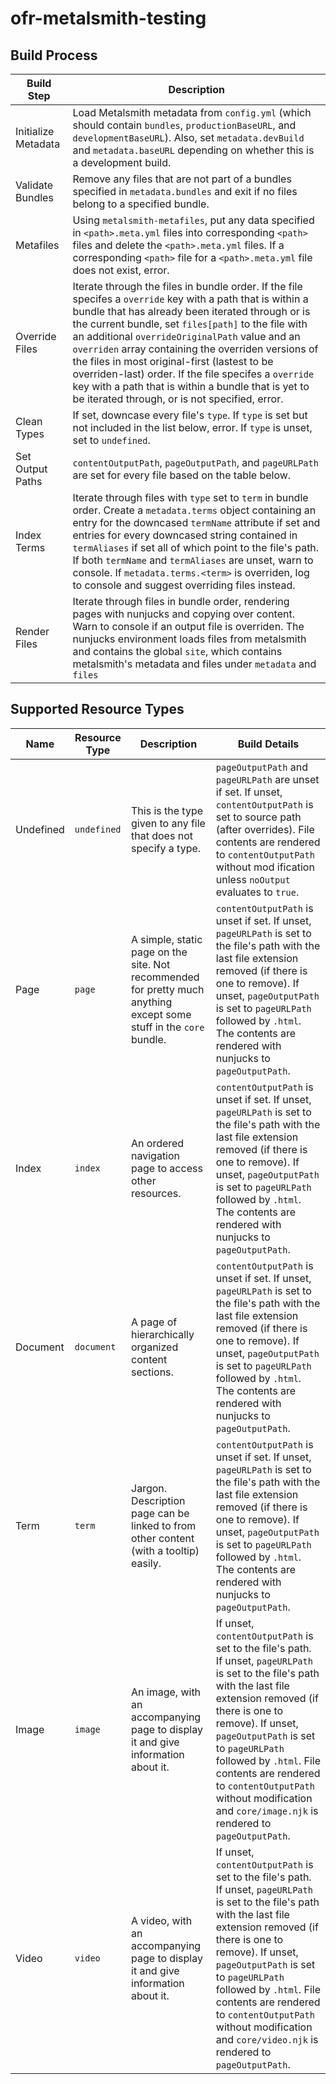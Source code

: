 # ofr-metalsmith-testing

## Build Process

| Build Step | Description |
| --- | --- |
| Initialize Metadata | Load Metalsmith metadata from `config.yml` (which should contain `bundles`, `productionBaseURL`, and `developmentBaseURL`). Also, set `metadata.devBuild` and `metadata.baseURL` depending on whether this is a development build. |
| Validate Bundles | Remove any files that are not part of a bundles specified in `metadata.bundles` and exit if no files belong to a specified bundle. |
| Metafiles | Using `metalsmith-metafiles`, put any data specified in `<path>.meta.yml` files into corresponding `<path>` files and delete the `<path>.meta.yml` files. If a corresponding `<path>` file for a `<path>.meta.yml` file does not exist, error. |
| Override Files | Iterate through the files in bundle order. If the file specifes a `override` key with a path that is within a bundle that has already been iterated through or is the current bundle, set `files[path]` to the file with an additional `overrideOriginalPath` value and an `overriden` array containing the overriden versions of the files in most original-first (lastest to be overriden-last) order. If the file specifes a `override` key with a path that is within a bundle that is yet to be iterated through, or is not specified, error.
| Clean Types | If set, downcase every file's `type`. If `type` is set but not included in the list below, error. If `type` is unset, set to `undefined`. |
| Set Output Paths | `contentOutputPath`, `pageOutputPath`, and `pageURLPath` are set for every file based on the table below. |
| Index Terms | Iterate through files with `type` set to `term` in bundle order. Create a `metadata.terms` object containing an entry for the downcased `termName` attribute if set and entries for every downcased string contained in `termAliases` if set all of which point to the file's path. If both `termName` and `termAliases` are unset, warn to console. If `metadata.terms.<term>` is overriden, log to console and suggest overriding files instead.
| Render Files | Iterate through files in bundle order, rendering pages with nunjucks and copying over content. Warn to console if an output file is overriden. The nunjucks environment loads files from metalsmith and contains the global `site`, which contains metalsmith's metadata and files under `metadata` and `files` |

## Supported Resource Types

| Name | Resource Type | Description | Build Details |
| --- | --- | --- | --- |
| Undefined | `undefined` | This is the type given to any file that does not specify a type. | `pageOutputPath` and `pageURLPath` are unset if set. If unset, `contentOutputPath` is set to source path (after overrides). File contents are rendered to `contentOutputPath` without mod ification unless `noOutput` evaluates to `true`. |
| Page | `page` | A simple, static page on the site. Not recommended for pretty much anything except some stuff in the `core` bundle. | `contentOutputPath` is unset if set. If unset, `pageURLPath` is set to the file's path with the last file extension removed (if there is one to remove). If unset, `pageOutputPath` is set to `pageURLPath` followed by `.html`. The contents are rendered with nunjucks to `pageOutputPath`. |
| Index | `index` | An ordered navigation page to access other resources. | `contentOutputPath` is unset if set. If unset, `pageURLPath` is set to the file's path with the last file extension removed (if there is one to remove). If unset, `pageOutputPath` is set to `pageURLPath` followed by `.html`. The contents are rendered with nunjucks to `pageOutputPath`. |
| Document | `document` | A page of hierarchically organized content sections. | `contentOutputPath` is unset if set. If unset, `pageURLPath` is set to the file's path with the last file extension removed (if there is one to remove). If unset, `pageOutputPath` is set to `pageURLPath` followed by `.html`. The contents are rendered with nunjucks to `pageOutputPath`. |
| Term | `term` | Jargon. Description page can be linked to from other content (with a tooltip) easily. | `contentOutputPath` is unset if set. If unset, `pageURLPath` is set to the file's path with the last file extension removed (if there is one to remove). If unset, `pageOutputPath` is set to `pageURLPath` followed by `.html`. The contents are rendered with nunjucks to `pageOutputPath`. |
| Image | `image` | An image, with an accompanying page to display it and give information about it. | If unset, `contentOutputPath` is set to the file's path. If unset, `pageURLPath` is set to the file's path with the last file extension removed (if there is one to remove). If unset, `pageOutputPath` is set to `pageURLPath` followed by `.html`. File contents are rendered to `contentOutputPath` without modification and `core/image.njk` is rendered to `pageOutputPath`. |
| Video | `video` | A video, with an accompanying page to display it and give information about it. | If unset, `contentOutputPath` is set to the file's path. If unset, `pageURLPath` is set to the file's path with the last file extension removed (if there is one to remove). If unset, `pageOutputPath` is set to `pageURLPath` followed by `.html`. File contents are rendered to `contentOutputPath` without modification and `core/video.njk` is rendered to `pageOutputPath`. |

